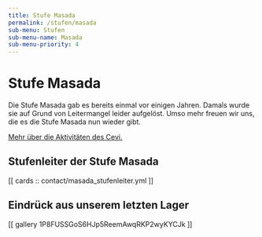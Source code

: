 ```yaml
---
title: Stufe Masada
permalink: /stufen/masada
sub-menu: Stufen
sub-menu-name: Masada
sub-menu-priority: 4
---
```


# Stufe Masada

Die Stufe Masada gab es bereits einmal vor einigen Jahren. Damals wurde sie auf Grund von
Leitermangel leider aufgelöst. Umso mehr freuen wir uns, die es die Stufe Masada nun wieder gibt.

[Mehr über die Aktivitäten des Cevi.](/ueber-uns)

## Stufenleiter der Stufe Masada

[[ cards :: contact/masada_stufenleiter.yml ]]

## Eindrück aus unserem letzten Lager

[[ gallery 1P8FUSSGoS6HJp5ReemAwqRKP2wyKYCJk ]]